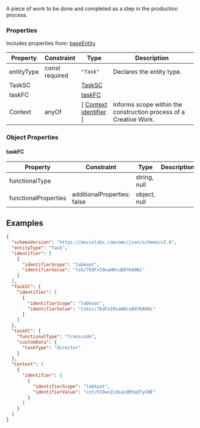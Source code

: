 A piece of work to be done and completed as a step in the production process.
### Properties
Includes properties from: [baseEntity](../core/baseEntity.md)

| Property   | Constraint        | Type                                                                                                 | Description                                                       |
| ---------- | ----------------- | ---------------------------------------------------------------------------------------------------- | ----------------------------------------------------------------- |
| entityType | const<br>required | `"Task"`                                                                                             | Declares the entity type.                                         |
| TaskSC     |                   | [TaskSC](./TaskSC.md)                                                                                |                                                                   |
| taskFC     |                   | [taskFC](#taskFC)                                                                                    |                                                                   |
| Context    | anyOf             | [ [Context](../MediaCreationContext/Context.md) <br>[identifier](../Utility/Utility.md#identifier) ] | Informs scope within the construction process of a Creative Work. |
### Object Properties

#### taskFC

| Property             | Constraint                  | Type         | Description |
| -------------------- | --------------------------- | ------------ | ----------- |
| functionalType       |                             | string, null |             |
| functionalProperties | additionalProperties: false | object, null |             |


## Examples

```JSON
{  
  "schemaVersion": "https://movielabs.com/omc/json/schema/v2.6",  
  "entityType": "Task",  
  "identifier": [  
    {  
      "identifierScope": "labkoat",  
      "identifierValue": "tsk/7EdFxI0xaHHruB97KA9Ni"  
    }  
  ],  
  "TaskSC": {  
    "identifier": [  
      {  
        "identifierScope": "labkoat",  
        "identifierValue": "tsksc/7EdFxI0xaHHruB97KA9Ni"  
      }  
    ]  
  },  
  "taskFC": {  
    "functionalType": "transcode",  
    "customData": {  
      "taskType": "director"  
    }  
  },  
  "Context": [  
    {  
      "identifier": [  
        {  
          "identifierScope": "labkoat",  
          "identifierValue": "cxt/hlDwnZidsasQM3qOTyCWE"  
        }  
      ]  
    }  
  ]  
}
```